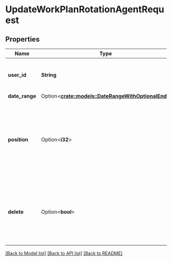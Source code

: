 # UpdateWorkPlanRotationAgentRequest

## Properties

Name | Type | Description | Notes
------------ | ------------- | ------------- | -------------
**user_id** | **String** | The ID of an agent in this work plan rotation | 
**date_range** | Option<[**crate::models::DateRangeWithOptionalEnd**](DateRangeWithOptionalEnd.md)> |  | [optional]
**position** | Option<**i32**> | Start position of the work plan in the pattern for this agent in the work plan rotation. Position value starts from 0 | [optional]
**delete** | Option<**bool**> | If marked true for this agent when updating, then this agent will be removed from this work plan rotation | [optional]

[[Back to Model list]](../README.md#documentation-for-models) [[Back to API list]](../README.md#documentation-for-api-endpoints) [[Back to README]](../README.md)


